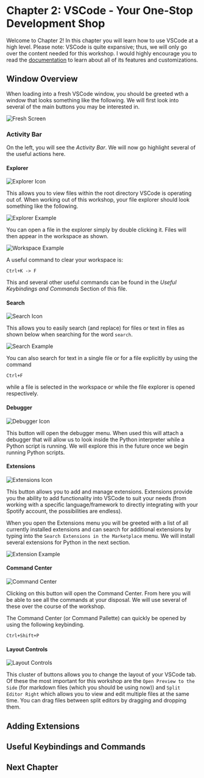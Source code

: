 # Chapter 2: VSCode - Your One-Stop Development Shop

Welcome to Chapter 2! In this chapter you will learn how to use VSCode at a high level. Please note: VSCode is quite expansive; thus, we will only go over the content needed for this workshop. I would highly encourage you to read the [documentation](https://code.visualstudio.com/Docs) to learn about all of its features and customizations.

## Window Overview

When loading into a fresh VSCode window, you should be greeted wth a window that looks something like the following. We will first look into several of the main buttons you may be interested in.

![Fresh Screen](./images/fresh_screen.png)

### Activity Bar

On the left, you will see the _Activity Bar_. We will now go highlight several of the useful actions here.

#### Explorer

![Explorer Icon](./images/explorer_icon.png)

This allows you to view files within the root directory VSCode is operating out of. When working out of this workshop, your file explorer should look something like the following.

![Explorer Example](./images/explorer_example.png)

You can open a file in the explorer simply by double clicking it. Files will then appear in the workspace as shown.

![Workspace Example](./images/workspace_example.png)

A useful command to clear your workspace is:

    Ctrl+K -> F

This and several other useful commands can be found in the _Useful Keybindings and Commands_ Section of this file.

#### Search

![Search Icon](./images/search_icon.png)

This allows you to easily search (and replace) for files or text in files as shown below when searching for the word `search`.

![Search Example](./images/search_example.png)

You can also search for text in a single file or for a file explicitly by using the command

    Ctrl+F

while a file is selected in the workspace or while the file explorer is opened respectively.

#### Debugger

![Debugger Icon](./images/debugger_icon.png)

This button will open the debugger menu. When used this will attach a debugger that will allow us to look inside the Python interpreter while a Python script is running. We will explore this in the future once we begin running Python scripts.

#### Extensions

![Extensions Icon](./images/extensions_icon.png)

This button allows you to add and manage extensions. Extensions provide you the ability to add functionality into VSCode to suit your needs (from working with a specific language/framework to directly integrating with your Spotify account, the possibilities are endless).

When you open the Extensions menu you will be greeted with a list of all currently installed extensions and can search for additional extensions by typing into the `Search Extensions in the Marketplace` menu. We will install several extensions for Python in the next section.

![Extension Example](./images/extension_example.png)

#### Command Center

![Command Center](./images/command_center.png)

Clicking on this button will open the Command Center. From here you will be able to see all the commands at your disposal. We will use several of these over the course of the workshop.

The Command Center (or Command Pallette) can quickly be opened by using the following keybinding.

    Ctrl+Shift+P

#### Layout Controls

![Layout Controls](./images/layout_controls.png)

This cluster of buttons allows you to change the layout of your VSCode tab. Of these the most important for this workshop are the `Open Preview to the Side` (for markdown files (which you should be using now)) and `Split Editor Right` which allows you to view and edit multiple files at the same time. You can drag files between split editors by dragging and dropping them.

## Adding Extensions

## Useful Keybindings and Commands

## Next Chapter
